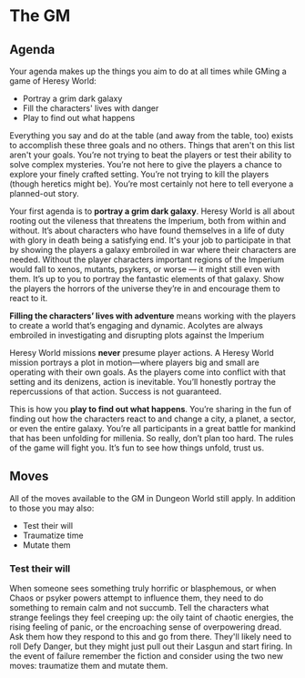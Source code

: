 # The GM

## Agenda
Your agenda makes up the things you aim to do at all times while GMing a game of Heresy World:

  - Portray a grim dark galaxy
  - Fill the characters' lives with danger
  - Play to find out what happens

Everything you say and do at the table (and away from the table, too) exists to accomplish these three goals and no others. Things that aren't on this list aren't your goals. You’re not trying to beat the players or test their ability to solve complex mysteries. You’re not here to give the players a chance to explore your finely crafted setting. You’re not trying to kill the players (though heretics might be). You’re most certainly not here to tell everyone a planned-out story.

Your first agenda is to **portray a grim dark galaxy**. Heresy World is all about rooting out the vileness that threatens the Imperium, both from within and without. It’s about characters who have found themselves in a life of duty with glory in death being a satisfying end. It's your job to participate in that by showing the players a galaxy embroiled in war where their characters are needed. Without the player characters important regions of the Imperium would fall to xenos, mutants, psykers, or worse — it might still even with them. It’s up to you to portray the fantastic elements of that galaxy. Show the players the horrors of the universe they’re in and encourage them to react to it.

**Filling the characters’ lives with adventure** means working with the players to create a world that’s engaging and dynamic. Acolytes are always embroiled in investigating and disrupting plots against the Imperium

Heresy World missions **never** presume player actions. A Heresy World mission portrays a plot in motion—where players big and small are operating with their own goals. As the players come into conflict with that setting and its denizens, action is inevitable. You’ll honestly portray the repercussions of that action. Success is not guaranteed.

This is how you **play to find out what happens**. You’re sharing in the fun of finding out how the characters react to and change a city, a planet, a sector, or even the entire galaxy. You’re all participants in a great battle for mankind that has been unfolding for millenia. So really, don’t plan too hard. The rules of the game will fight you. It’s fun to see how things unfold, trust us.

## Moves
All of the moves available to the GM in Dungeon World still apply. In addition to those you may also:

  - Test their will
  - Traumatize time
  - Mutate them


### Test their will
When someone sees something truly horrific or blasphemous, or when Chaos or psyker powers attempt to influence them, they need to do something to remain calm and not succumb. Tell the characters what strange feelings they feel creeping up: the oily taint of chaotic energies, the rising feeling of panic, or the encroaching sense of overpowering dread. Ask them how they respond to this and go from there. They'll likely need to roll Defy Danger, but they might just pull out their Lasgun and start firing. In the event of failure remember the fiction and consider using the two new moves: traumatize them and mutate them.
